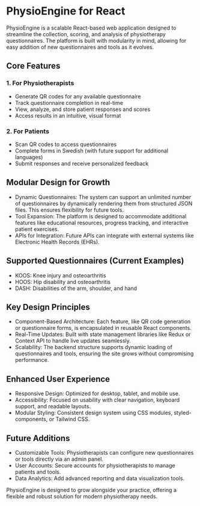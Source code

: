 # PhysioEngine for React

PhysioEngine is a scalable React-based web application designed to streamline the collection, scoring, and analysis of physiotherapy questionnaires. The platform is built with modularity in mind, allowing for easy addition of new questionnaires and tools as it evolves.

## Core Features

### 1. For Physiotherapists

- Generate QR codes for any available questionnaire
- Track questionnaire completion in real-time
- View, analyze, and store patient responses and scores
- Access results in an intuitive, visual format

### 2. For Patients

- Scan QR codes to access questionnaires
- Complete forms in Swedish (with future support for additional languages)
- Submit responses and receive personalized feedback

## Modular Design for Growth

- Dynamic Questionnaires: The system can support an unlimited number of questionnaires by dynamically rendering them from structured JSON files. This ensures flexibility for future tools.
- Tool Expansion: The platform is designed to accommodate additional features like educational resources, progress tracking, and interactive patient exercises.
- APIs for Integration: Future APIs can integrate with external systems like Electronic Health Records (EHRs).

## Supported Questionnaires (Current Examples)

- KOOS: Knee injury and osteoarthritis
- HOOS: Hip disability and osteoarthritis
- DASH: Disabilities of the arm, shoulder, and hand

## Key Design Principles

- Component-Based Architecture: Each feature, like QR code generation or questionnaire forms, is encapsulated in reusable React components.
- Real-Time Updates: Built with state management libraries like Redux or Context API to handle live updates seamlessly.
- Scalability: The backend structure supports dynamic loading of questionnaires and tools, ensuring the site grows without compromising performance.

## Enhanced User Experience

- Responsive Design: Optimized for desktop, tablet, and mobile use.
- Accessibility: Focused on usability with clear navigation, keyboard support, and readable layouts.
- Modular Styling: Consistent design system using CSS modules, styled-components, or Tailwind CSS.

## Future Additions

- Customizable Tools: Physiotherapists can configure new questionnaires or tools directly via an admin panel.
- User Accounts: Secure accounts for physiotherapists to manage patients and tools.
- Data Analytics: Add advanced reporting and data visualization tools.

PhysioEngine is designed to grow alongside your practice, offering a flexible and robust solution for modern physiotherapy needs.
